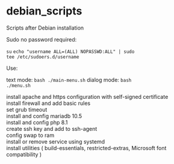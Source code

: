 # debian_scripts

Scripts after Debian installation <br>

Sudo no password required:

<code>su</code>
<code>echo "username  ALL=(ALL) NOPASSWD:ALL" | sudo tee /etc/sudoers.d/username</code>

Use:

text mode: <code>bash ./main-menu.sh</code>
dialog mode: <code>bash ./menu.sh</code>

install apache and https configuration with self-signed certificate<br>
install firewall and add basic rules<br>
set grub timeout<br>
install and config mariadb 10.5<br>
install and config php 8.1<br>
create ssh key and add to ssh-agent<br>
config swap to ram<br>
install or remove service using systemd<br>
install utilities ( build-essentials, restricted-extras, Microsoft font compatibility )<br>